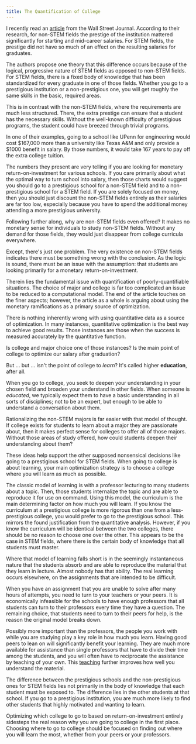 ```yaml
---
title: The Quantification of College
---
```


I recently read an [article][college-return-on-investment] from the Wall Street Journal. According to their research, for non-STEM fields the prestige of the institution mattered significantly for starting and mid-career salaries. For STEM fields, the prestige did not have so much of an effect on the resulting salaries for graduates.

The authors propose one theory that this difference occurs because of the logical, progressive nature of STEM fields as opposed to non-STEM fields. For STEM fields, there is a fixed body of knowledge that has been standardized for every graduate in one of those fields. Whether you go to a prestigious institution or a non-prestigious one, you will get roughly the same skills in the basic, required areas.

This is in contrast with the non-STEM fields, where the requirements are much less structured. There, the extra prestige can ensure that a student has the necessary skills. Without the well-known difficulty of prestigious programs, the student could have breezed through trivial programs.

In one of their examples, going to a school like UPenn for engineering would cost $167,000 more than a university like Texas A&M and only provide a $1000 benefit in salary. By those numbers, it would take 167 years to pay off the extra college tuition.

The numbers they present are very telling if you are looking for monetary return-on-investment for various schools. If you care primarily about what the optimal way to turn school into salary, then those charts would suggest you should go to a prestigious school for a non-STEM field and to a non-prestigious school for a STEM field. If you are solely focused on money, then you should just discount the non-STEM fields entirely as their salaries are far too low, especially because you have to spend the additional money attending a more prestigious university.

Following further along, why are non-STEM fields even offered? It makes no monetary sense for individuals to study non-STEM fields. Without any demand for those fields, they would just disappear from college curricula everywhere.

Except, there's just one problem. The very existence on non-STEM fields indicates there must be something wrong with the conclusion. As the logic is sound, there must be an issue with the assumption: that students are looking primarily for a monetary return-on-investment. 

Therein lies the fundamental issue with quantification of poorly-quantifiable situations. The choice of major and college is far too complicated an issue to be reduced to a computational model. The end of the article touches on the finer aspects; however, the article as a whole is arguing about using the monetary ramifications as a primary source of optimization.

There is nothing inherently wrong with using quantitative data as a source of optimization. In many instances, quantitative optimization is the best way to achieve good results. Those instances are those when the success is measured accurately by the quantitative function.

Is college and major choice one of those instances? Is the main point of college to optimize our salary after graduation?

But &hellip; but &hellip; isn't the point of college to *learn*? It's called higher **education**, after all.

When you go to college, you seek to deepen your understanding in your chosen field and broaden your understand in other fields. When someone is *educated*, we typically expect them to have a basic understanding in all sorts of disciplines; not to be an expert, but enough to be able to understand a conversation about them.

Rationalizing the non-STEM majors is far easier with that model of thought. If college exists for students to learn about a major they are passionate about, then it makes perfect sense for colleges to offer all of those majors. Without those areas of study offered, how could students deepen their understanding about them?

These ideas help support the other supposed nonsensical decisions like going to a prestigious school for STEM fields. When going to college is about learning, your main optimization strategy is to choose a college where you will learn as much as possible.

The classic model of learning is with a professor lecturing to many students about a topic. Then, those students internalize the topic and are able to reproduce it for use on command. Using this model, the curriculum is the main determining factor on how much you will learn. If you know the curriculum at a prestigious college is more rigorous than one from a less-prestigious college, you would prefer to go to the prestigious school. This mirrors the found justification from the quantitative analysis. However, if you know the curriculum will be identical between the two colleges, there should be no reason to choose one over the other. This appears to be the case in STEM fields, where there is the certain body of knowledge that all students must master.

Where that model of learning falls short is in the seemingly instantaneous nature that the students absorb and are able to reproduce the material that they learn in lecture. Almost nobody has that ability. The real learning occurs elsewhere, on the assignments that are intended to be difficult. 

When you have an assignment that you are unable to solve after many hours of attempts, you need to turn to your teachers or your peers. It is economically infeasible for the schools to have enough professors that all students can turn to their professors every time they have a question. The remaining choice, that students need to turn to their peers for help, is the reason the original model breaks down.

Possibly more important than the professors, the people you work with while you are studying play a key role in how much you learn. Having good peers to lean on will significantly benefit your learning. They are much more available for assistance than single professors that have to divide their time among the students, and you will often have to reciprocate the assistance by teaching of your own. This [teaching][teaching-helps-learning] further improves how well you understand the material.

The difference between the prestigious schools and the non-prestigious ones for STEM fields lies not primarily in the body of knowledge that each student must be exposed to. The difference lies in the other students at that school. If you go to a prestigious institution, you are much more likely to find other students that highly motivated and wanting to learn.

Optimizing which college to go to based on return-on-investment entirely sidesteps the real reason why you are going to college in the first place. Choosing where to go to college should be focused on finding out where you will learn the most, whether from your peers or your professors.

[college-return-on-investment]: http://www.wsj.com/articles/do-elite-colleges-lead-to-higher-salaries-only-for-some-professions-1454295674
[teaching-helps-learning]: http://www.futurity.org/learning-students-teaching-741342/
